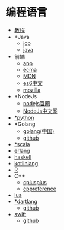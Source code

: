 #   编程语言

-   [教程](https://github.com/tuvtran/project-based-learning)
-   *Java
    -   [jcp](https://jcp.org/en/home/index)
    -   [java](http://www.oracle.com/technetwork/cn/java/index.html)
-   前端
    -   [app](app.md)
    -   [ecma](http://www.ecma-international.org/)
    -   [MDN](https://developer.mozilla.org/zh-CN/) 
    -   [es6中文](https://github.com/zhoushengmufc/es6)
    -   [mozilla](https://mozilla.github.io/)
-   *NodeJs
    -   [nodejs官网](https://nodejs.org/en/)
    -   [NodeJs中文网](http://nodejs.cn/)
-   [*python](https://www.python.org/)
-   *Golang
    -   [golang(中国)](https://studygolang.com/)
    -   [github](https://github.com/golang)
-   [*scala](https://www.scala-lang.org/)
-   [erlang](http://www.erlang.org/)
-   [haskell](https://www.haskell.org/)
-   [kotlinlang](http://kotlinlang.org/)
-   [R](https://www.r-project.org/)
-   C++
    -   [cplusplus](http://www.cplusplus.com/)
    -   [cppreference](https://en.cppreference.com/w/)
-   [lua](http://www.lua.org/)
-   [*dartlang](https://www.dartlang.org/)
    -   [github](https://github.com/dart-lang)
-   [swift](https://swift.org/)
    -   [github](https://github.com/apple/swift)
